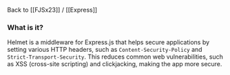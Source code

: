 Back to [[FJSx23]] / [[Express]]
### What is it?
Helmet is a middleware for Express.js that helps secure applications by setting various HTTP headers, such as `Content-Security-Policy` and `Strict-Transport-Security`. This reduces common web vulnerabilities, such as XSS (cross-site scripting) and clickjacking, making the app more secure.